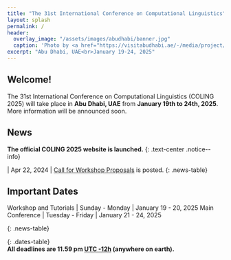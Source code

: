```yaml
---
title: "The 31st International Conference on Computational Linguistics"
layout: splash
permalink: /
header:
  overlay_image: "/assets/images/abudhabi/banner.jpg"
  caption: 'Photo by <a href="https://visitabudhabi.ae/-/media/project/vad/homepage/november-2023/regions-map/admap-dsk-1-19-12.jpg">VisitAbuDhabi</a>'
excerpt: "Abu Dhabi, UAE<br>January 19-24, 2025"
---
```


## Welcome!

The 31st International Conference on Computational Linguistics (COLING 2025) will take place in **Abu Dhabi, UAE** from **January 19th to 24th, 2025**.
More information will be announced soon.

## News

**The official COLING 2025 website is launched.**
{: .text-center .notice--info}

<style>
.news-table { font-size: .9em; table-layout: fixed; }
.news-table tr td:nth-child(1) { font-weight: bold; width: 10em; }
</style>
| Apr 22, 2024 | [Call for Workshop Proposals](/calls/workshop_proposals) is posted.
{: .news-table}

## Important Dates

Workshop and Tutorials | Sunday - Monday | January 19 - 20, 2025
Main Conference | Tuesday - Friday | January 21 - 24, 2025

{: .news-table}

<style>
.dates-table { font-size: .9em; }
.dates-table tr td:nth-child(1) { width: 55%; }
.dates-table tr td:nth-child(2) { width: 25%; }
.dates-table del { color: #888; }
</style>


{: .dates-table}
<br>
<b>All deadlines are 11.59 pm <a target="_blank" href="https://www.timeanddate.com/time/zone/timezone/utc-12">UTC -12h</a> (anywhere on earth).</b>

